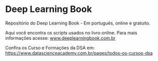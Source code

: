 # Deep Learning Book
Repositório do Deep Learning Book - Em português, online e gratuito.

Aqui você encontra os scripts usados no livro online. Para mais informações acesse: www.deeplearningbook.com.br

Confira os Curso e Formações da DSA em: https://www.datascienceacademy.com.br/pages/todos-os-cursos-dsa
